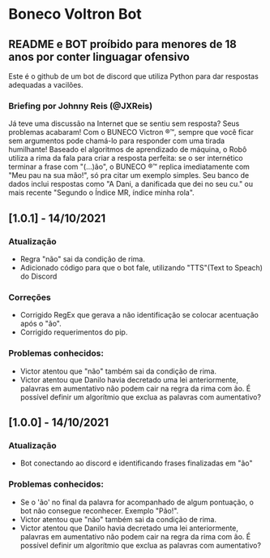 # Boneco Voltron Bot

## README e BOT proíbido para menores de 18 anos por conter linguagar ofensivo

Este é o github de um bot de discord que utiliza Python para dar respostas adequadas a vacilões. 

### Briefing por Johnny Reis (@JXReis)
Já teve uma discussão na Internet que se sentiu sem resposta? Seus problemas acabaram! Com o BUNECO Victron ®™, sempre que você ficar sem argumentos pode chamá-lo para responder com uma tirada humilhante! Baseado el algoritmos de aprendizado de máquina, o Robô utiliza a rima da fala para criar a resposta perfeita: se o ser internético terminar a frase com "(...)ão", o BUNECO ®™ replica imediatamente com "Meu pau na sua mão!", só pra citar um exemplo simples. Seu banco de dados inclui respostas como "A Dani, a danificada que dei no seu cu." ou mais recente "Segundo o Índice MR, índice minha rola".

## [1.0.1] - 14/10/2021
### Atualização
- Regra "não" sai da condição de rima.
- Adicionado código para que o bot fale, utilizando "TTS"(Text to Speach) do Discord

### Correções
- Corrigido RegEx que gerava a não identificação se colocar acentuação após o "ão". 
- Corrigido requerimentos do pip.


### Problemas conhecidos:
- Victor atentou que "não" também sai da condição de rima.
- Victor atentou que Danilo havia decretado uma lei anteriormente, palavras em aumentativo não podem cair na regra da rima com ão. É possível definir um algorítmio que exclua as palavras com aumentativo? 


## [1.0.0] - 14/10/2021
### Atualização
- Bot conectando ao discord e identificando frases finalizadas em "ão"

### Problemas conhecidos:
- Se o 'ão' no final da palavra for acompanhado de algum pontuação, o bot não consegue reconhecer. Exemplo "Pão!".
- Victor atentou que "não" também sai da condição de rima.
- Victor atentou que Danilo havia decretado uma lei anteriormente, palavras em aumentativo não podem cair na regra da rima com ão. É possível definir um algorítmio que exclua as palavras com aumentativo? 
